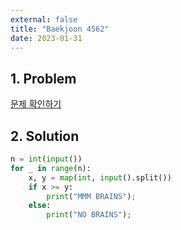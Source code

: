 ```yaml
---
external: false
title: "Baekjoon 4562"
date: 2023-01-31
---
```


## 1. Problem

[문제 확인하기](https://www.acmicpc.net/problem/4562)

## 2. Solution

```python
n = int(input())
for _ in range(n):
    x, y = map(int, input().split())
    if x >= y:
        print("MMM BRAINS");
    else:
        print("NO BRAINS");
```
